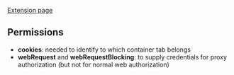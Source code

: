 [Extension page](https://addons.mozilla.org/en-US/firefox/addon/container-proxy/)

## Permissions

  * **cookies**: needed to identify to which container tab belongs
  * **webRequest** and  **webRequestBlocking**: to supply credentials for proxy authorization (but not for normal web authorization)
